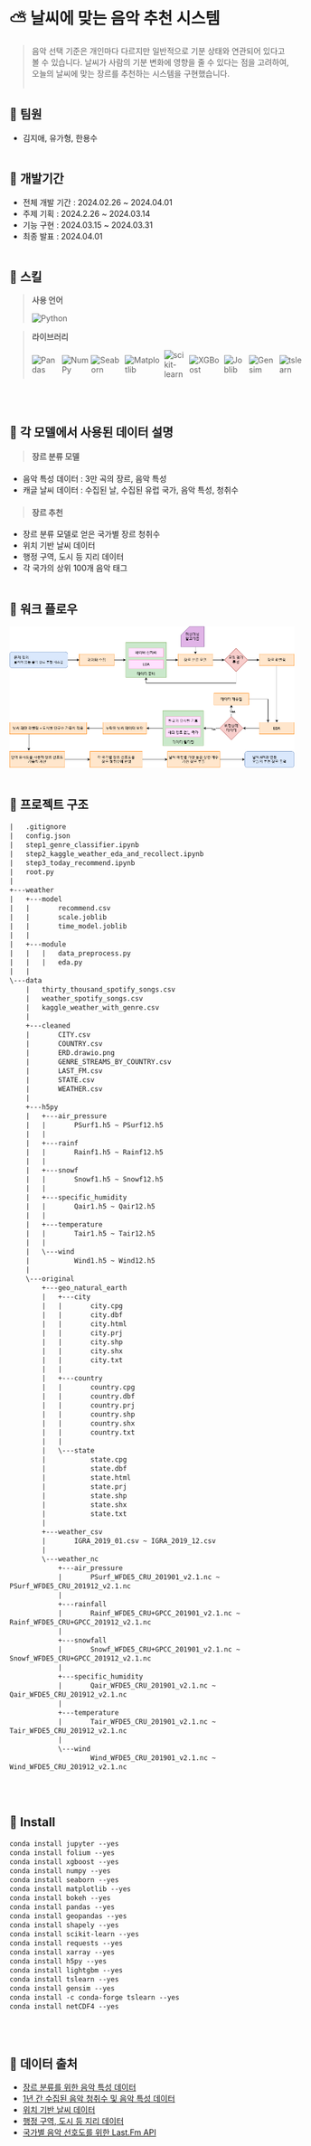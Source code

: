 # ⛅ 날씨에 맞는 음악 추천 시스템
> 음악 선택 기준은 개인마다 다르지만 일반적으로 기분 상태와 연관되어 있다고 볼 수 있습니다. 날씨가 사람의 기분 변화에 영향을 줄 수 있다는 점을 고려하여, 오늘의 날씨에 맞는 장르를 추천하는 시스템을 구현했습니다.
<br /><br />

##  👤 팀원
- 김지애, 유가형, 한용수
<br /><br />

## 📅 개발기간
- 전체 개발 기간 : 2024.02.26 ~ 2024.04.01
- 주제 기획 :  2024.2.26 ~ 2024.03.14
- 기능 구현 : 2024.03.15 ~ 2024.03.31
- 최종 발표 : 2024.04.01
<br /><br />

## 📜 스킬
> **사용 언어**
> 
><span style="display: inline-flex; align-items: center;">![Python](https://img.shields.io/badge/Python-3776AB?style=for-the-badge&logo=Python&logoColor=white)</span>

> **라이브러리**
> 
><span style="display: inline-flex; align-items: center;">![Pandas](https://img.shields.io/badge/pandas-150458?style=for-the-badge&logo=pandas&logoColor=white)
&nbsp;
![NumPy](https://img.shields.io/badge/numpy-013243?style=for-the-badge&logo=numpy&logoColor=white)
&nbsp;
![Seaborn](https://img.shields.io/badge/seaborn-77ACF1?style=for-the-badge&logo=seaborn&logoColor=white)
&nbsp;
![Matplotlib](https://img.shields.io/badge/matplotlib-FFD43B?style=for-the-badge&logo=matplotlib&logoColor=black)
&nbsp;
![scikit-learn](https://img.shields.io/badge/scikit_learn-F7931E?style=for-the-badge&logo=scikit-learn&logoColor=white)
&nbsp;
![XGBoost](https://img.shields.io/badge/XGBoost-29A8AB?style=for-the-badge&logo=XGBoost&logoColor=white)
&nbsp;
![Joblib](https://img.shields.io/badge/Joblib-7851A9?style=for-the-badge&logo=Joblib&logoColor=white)
&nbsp;
![Gensim](https://img.shields.io/badge/Gensim-CC6699?style=for-the-badge&logo=Gensim&logoColor=white)
&nbsp;
![tslearn](https://img.shields.io/badge/tslearn-FF7F00?style=for-the-badge&logo=tslearn&logoColor=white)
</span>
<br /><br />

## 📘 각 모델에서 사용된 데이터 설명
> #### 장르 분류 모델
- 음악 특성 데이터 : 3만 곡의 장르, 음악 특성
- 캐글 날씨 데이터 : 수집된 날, 수집된 유럽 국가, 음악 특성, 청취수 

> #### 장르 추천
- 장르 분류 모델로 얻은 국가별 장르 청취수
- 위치 기반 날씨 데이터
- 행정 구역, 도시 등 지리 데이터
- 각 국가의 상위 100개 음악 태그
<br /><br />

## 📓 워크 플로우
<img src="./images/워크플로우.png" />
<br /><br />

## 📁 프로젝트 구조
```angular2html 
|   .gitignore
|   config.json
|   step1_genre_classifier.ipynb
|   step2_kaggle_weather_eda_and_recollect.ipynb
|   step3_today_recommend.ipynb
|   root.py
|
+---weather
|   +---model
|   |       recommend.csv
|   |       scale.joblib
|   |       time_model.joblib
|   |
|   +---module
|   |   |   data_preprocess.py
|   |   |   eda.py
|   |
\---data
    |   thirty_thousand_spotify_songs.csv
    |   weather_spotify_songs.csv
    |   kaggle_weather_with_genre.csv
    |   
    +---cleaned
    |       CITY.csv
    |       COUNTRY.csv
    |       ERD.drawio.png
    |       GENRE_STREAMS_BY_COUNTRY.csv
    |       LAST_FM.csv
    |       STATE.csv
    |       WEATHER.csv
    |       
    +---h5py
    |   +---air_pressure
    |   |       PSurf1.h5 ~ PSurf12.h5
    |   |       
    |   +---rainf
    |   |       Rainf1.h5 ~ Rainf12.h5
    |   |       
    |   +---snowf
    |   |       Snowf1.h5 ~ Snowf12.h5
    |   |       
    |   +---specific_humidity
    |   |       Qair1.h5 ~ Qair12.h5
    |   |       
    |   +---temperature
    |   |       Tair1.h5 ~ Tair12.h5
    |   |       
    |   \---wind
    |           Wind1.h5 ~ Wind12.h5
    |           
    \---original
        +---geo_natural_earth
        |   +---city
        |   |       city.cpg
        |   |       city.dbf
        |   |       city.html
        |   |       city.prj
        |   |       city.shp
        |   |       city.shx
        |   |       city.txt
        |   |       
        |   +---country
        |   |       country.cpg
        |   |       country.dbf
        |   |       country.prj
        |   |       country.shp
        |   |       country.shx
        |   |       country.txt
        |   |       
        |   \---state
        |           state.cpg
        |           state.dbf
        |           state.html
        |           state.prj
        |           state.shp
        |           state.shx
        |           state.txt
        |           
        +---weather_csv
        |       IGRA_2019_01.csv ~ IGRA_2019_12.csv
        |       
        \---weather_nc
            +---air_pressure
            |       PSurf_WFDE5_CRU_201901_v2.1.nc ~ PSurf_WFDE5_CRU_201912_v2.1.nc
            |       
            +---rainfall
            |       Rainf_WFDE5_CRU+GPCC_201901_v2.1.nc ~ Rainf_WFDE5_CRU+GPCC_201912_v2.1.nc
            |       
            +---snowfall
            |       Snowf_WFDE5_CRU+GPCC_201901_v2.1.nc ~ Snowf_WFDE5_CRU+GPCC_201912_v2.1.nc
            |       
            +---specific_humidity
            |       Qair_WFDE5_CRU_201901_v2.1.nc ~ Qair_WFDE5_CRU_201912_v2.1.nc
            |       
            +---temperature
            |       Tair_WFDE5_CRU_201901_v2.1.nc ~ Tair_WFDE5_CRU_201912_v2.1.nc
            |       
            \---wind
                    Wind_WFDE5_CRU_201901_v2.1.nc ~ Wind_WFDE5_CRU_201912_v2.1.nc
```
<br /><br />

## 📑 Install
```shell
conda install jupyter --yes
conda install folium --yes
conda install xgboost --yes
conda install numpy --yes
conda install seaborn --yes
conda install matplotlib --yes
conda install bokeh --yes
conda install pandas --yes
conda install geopandas --yes
conda install shapely --yes
conda install scikit-learn --yes
conda install requests --yes
conda install xarray --yes
conda install h5py --yes
conda install lightgbm --yes
conda install tslearn --yes
conda install gensim --yes
conda install -c conda-forge tslearn --yes
conda install netCDF4 --yes
```
<br /><br />

## 📝 데이터 출처

- [장르 분류를 위한 음악 특성 데이터](https://www.kaggle.com/datasets/joebeachcapital/30000-spotify-songs)
- [1년 간 수집된 음악 청취수 및 음악 특성 데이터](https://www.kaggle.com/datasets/lautytonks/top-200-spotify-european-song-and-weather-data)
- [위치 기반 날씨 데이터](https://cds.climate.copernicus.eu/cdsapp#!/dataset/derived-near-surface-meteorological-variables?tab=overview)
- [행정 구역, 도시 등 지리 데이터](https://www.naturalearthdata.com/)
- [국가별 음악 선호도를 위한 Last.Fm API](https://www.last.fm/api)
